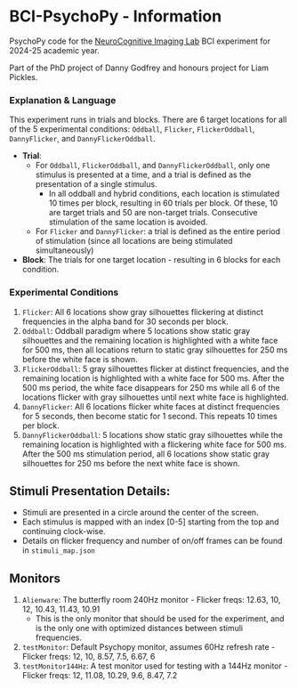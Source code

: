 # BCI-PsychoPy - Information

PsychoPy code for the [NeuroCognitive Imaging Lab](https://www.ncilab.ca/) BCI experiment for 2024-25 academic year. 

Part of the PhD project of Danny Godfrey and honours project for Liam Pickles.

### Explanation & Language
This experiment runs in trials and blocks. There are 6 target locations for all of the 5 experimental conditions: `Oddball`, `Flicker`, `FlickerOddball`, `DannyFlicker`, and `DannyFlickerOddball`.
- **Trial**: 
  - For `Oddball`, `FlickerOddball`, and `DannyFlickerOddball`, only one stimulus is presented at a time, and a trial is defined as the presentation of a single stimulus.
    - In all oddball and hybrid conditions, each location is stimulated 10 times per block, resulting in 60 trials per block. Of these, 10 are target trials and 50 are non-target trials. Consecutive stimulation of the same location is avoided.
  - For `Flicker` and `DannyFlicker`: a trial is defined as the entire period of stimulation (since all locations are being stimulated simultaneously)
- **Block**: The trials for one target location - resulting in 6 blocks for each condition.

### Experimental Conditions
1. `Flicker`: All 6 locations show gray silhouettes flickering at distinct frequencies in the alpha band for 30 seconds per block.
2. `Oddball`: Oddball paradigm where 5 locations show static gray silhouettes and the remaining location is highlighted with a white face for 500 ms, then all locations return to static gray silhouettes for 250 ms before the white face is shown.
3. `FlickerOddball`: 5 gray silhouettes flicker at distinct frequencies, and the remaining location is highlighted with a white face for 500 ms. After the 500 ms period, the white face disappears for 250 ms while all 6 of the locations flicker with gray silhouettes until next white face is highlighted.
4. `DannyFlicker`: All 6 locations flicker white faces at distinct frequencies for 5 seconds, then become static for 1 second. This repeats 10 times per block.
5. `DannyFlickerOddball`: 5 locations show static gray silhouettes while the remaining location is highlighted with a flickering white face for 500 ms. After the 500 ms stimulation period, all 6 locations show static gray silhouettes for 250 ms before the next white face is shown.

## Stimuli Presentation Details:
- Stimuli are presented in a circle around the center of the screen. 
- Each stimulus is mapped with an index [0-5] starting from the top and continuing clock-wise.
- Details on flicker frequency and number of on/off frames can be found in `stimuli_map.json`

## Monitors
1. `Alienware`: The butterfly room 240Hz monitor - Flicker freqs: 12.63, 10, 12, 10.43, 11.43, 10.91
   - This is the only monitor that should be used for the experiment, and is the only one with optimized distances between stimuli frequencies.
2. `testMonitor`: Default Psychopy monitor, assumes 60Hz refresh rate - Flicker freqs: 12, 10, 8.57, 7.5, 6.67, 6
3. `testMonitor144Hz`: A test monitor used for testing with a 144Hz monitor - Flicker freqs: 12, 11.08, 10.29, 9.6, 8.47, 7.2
